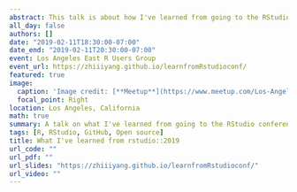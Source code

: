 ```yaml
---
abstract: This talk is about how I've learned from going to the RStudio conference 2019 at Austin, TX
all_day: false
authors: []
date: "2019-02-11T18:30:00-07:00"
date_end: "2019-02-11T20:30:00-07:00"
event: Los Angeles East R Users Group
event_url: https://zhiiiyang.github.io/learnfromRstudioconf/
featured: true
image:
  caption: 'Image credit: [**Meetup**](https://www.meetup.com/Los-Angeles-R-Users-Group-Data-Science/)'
  focal_point: Right
location: Los Angeles, California
math: true
summary: A talk on what I've learned from going to the RStudio conference 2019
tags: [R, RStudio, GitHub, Open source]
title: What I've learned from rstudio::2019
url_code: ""
url_pdf: ""
url_slides: "https://zhiiiyang.github.io/learnfromRstudioconf/"
url_video: ""
---
```


